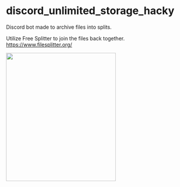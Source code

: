 # discord_unlimited_storage_hacky
Discord bot made to archive files into splits.

Utilize Free Splitter to join the files back together. https://www.filesplitter.org/


<img src="https://i.kym-cdn.com/photos/images/original/001/952/668/05d.jpg" width="300" height="350">
